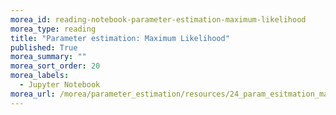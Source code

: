 ```yaml
---
morea_id: reading-notebook-parameter-estimation-maximum-likelihood
morea_type: reading
title: "Parameter estimation: Maximum Likelihood"
published: True
morea_summary: ""
morea_sort_order: 20
morea_labels: 
  - Jupyter Notebook
morea_url: /morea/parameter_estimation/resources/24_param_esitmation_maximum_likelihood.ipynb
---
```

